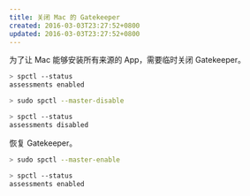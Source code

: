 ```yaml
---
title: 关闭 Mac 的 Gatekeeper
created: 2016-03-03T23:27:52+0800
updated: 2016-03-03T23:27:52+0800
---
```



为了让 Mac 能够安装所有来源的 App，需要临时关闭 Gatekeeper。

```sh
> spctl --status
assessments enabled

> sudo spctl --master-disable

> spctl --status
assessments disabled
```

恢复 Gatekeeper。

```sh
> sudo spctl --master-enable

> spctl --status
assessments enabled
```
